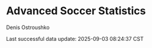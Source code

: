 # Advanced Soccer Statistics
Denis Ostroushko

<!-- gfm -->

Last successful data update: 2025-09-03 08:24:37 CST
